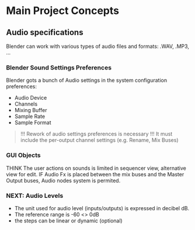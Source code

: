 # Main Project Concepts

## Audio specifications

Blender can work with various types of audio files and formats: .WAV, .MP3, ...

### Blender Sound Settings Preferences

Blender gots a bunch of Audio settings in the system configuration preferences:
- Audio Device
- Channels
- Mixing Buffer
- Sample Rate
- Sample Format

> !!! Rework of audio settings preferences is necessary !!!
> It must include the per-output channel settings (e.g. Rename, Mix Buses)

### GUI Objects

THINK The user actions on sounds is limited in sequencer view, alternative view for edit.
IF Audio Fx is placed between the mix buses and the Master Output buses, 
  Audio nodes system is permited.



### NEXT: Audio Levels

- The unit used for audio level (inputs/outputs) is expressed in decibel dB.
- The reference range is -60 <> 0dB
- the steps can be linear or dynamic (optional)
